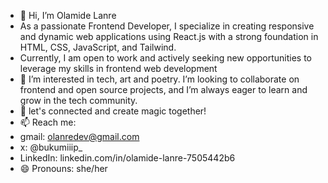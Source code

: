 - 👋 Hi, I’m Olamide Lanre
- As a passionate Frontend Developer, I specialize in creating responsive and dynamic web applications using React.js with a strong foundation in HTML, CSS, JavaScript, and Tailwind.
-  Currently, I am open to work and actively seeking new opportunities to leverage my skills in frontend web development
- 👀 I’m interested in tech, art and poetry. I’m looking to collaborate on frontend and open source projects, and I’m always eager to learn and grow in the tech community.
- 💞️ let's connected and create magic together!
- 📫 Reach me:
-  gmail: olanredev@gmail.com
-  x: @bukumiiip_
-  LinkedIn: linkedin.com/in/olamide-lanre-7505442b6
- 😄 Pronouns: she/her

<!---
OlamideLanre/OlamideLanre is a ✨ special ✨ repository because its `README.md` (this file) appears on your GitHub profile.
You can click the Preview link to take a look at your changes.
--->
